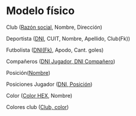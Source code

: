 # Modelo físico

Club (<u>Razón social</u>, Nombre, Dirección)

Deportista (<u>DNI</u>, CUIT, Nombre, Apellido, Club(Fk))

Futbolista (<u>DNI(Fk)</u>, Apodo, Cant. goles)

Compañeros (<u>DNI Jugador, DNI Compañero</u>)

Posición(<u>Nombre</u>)

Posiciones Jugador (<u>DNI, Posición</u>)

Color (<u>Color HEX</u>, Nombre)

Colores club (<u>Club, color</u>)

